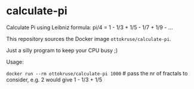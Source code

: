 # calculate-pi
Calculate Pi using Leibniz formula: pi/4 = 1 - 1/3 + 1/5 - 1/7 + 1/9 - ...

This repository sources the Docker image `ottokruse/calculate-pi`.

Just a silly program to keep your CPU busy ;)

Usage:

`docker run --rm ottokruse/calculate-pi 1000` # pass the nr of fractals to consider, e.g. 2 would give 1 - 1/3 + 1/5
